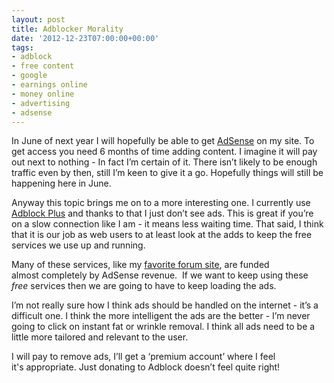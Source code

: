 ```yaml
---
layout: post
title: Adblocker Morality
date: '2012-12-23T07:00:00+00:00'
tags:
- adblock
- free content
- google
- earnings online
- money online
- advertising
- adsense
---
```

In June of next year I will hopefully be able to get [AdSense](http://www.google.co.uk/adsense) on my site. To get access you need 6 months of time adding content. I imagine it will pay out next to nothing - In fact I’m certain of it. There isn’t likely to be enough traffic even by then, still I’m keen to give it a go. Hopefully things will still be happening here in June.

Anyway this topic brings me on to a more interesting one. I currently use [Adblock Plus](http://adblockplus.org/en/) and thanks to that I just don’t see ads. This is great if you’re on a slow connection like I am - it means less waiting time. That said, I think that it is our job as web users to at least look at the adds to keep the free services we use up and running.

Many of these services, like my [favorite forum site](http://www.macrumors.com/), are funded almost completely by AdSense revenue.  If we want to keep using these _free_ services then we are going to have to keep loading the ads.

I’m not really sure how I think ads should be handled on the internet - it’s a difficult one. I think the more intelligent the ads are the better - I’m never going to click on instant fat or wrinkle removal. I think all ads need to be a little more tailored and relevant to the user.

I will pay to remove ads, I’ll get a ‘premium account’ where I feel it's appropriate. Just donating to Adblock doesn’t feel quite right!
